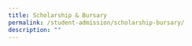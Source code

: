 ```yaml
---
title: Scholarship & Bursary
permalink: /student-admission/scholarship-bursary/
description: ""
---
```


